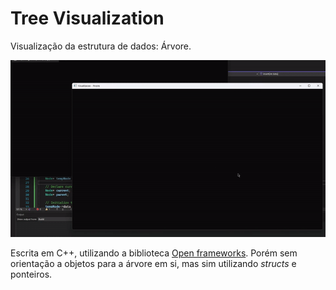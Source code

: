 # Tree Visualization

Visualização da estrutura de dados: Árvore.

![](showcase.gif)

Escrita em C++, utilizando a biblioteca [Open frameworks](https://openframeworks.cc/ "Open Frameworks"). Porém sem orientação a objetos para a árvore em si, mas sim utilizando _structs_ e ponteiros. 
